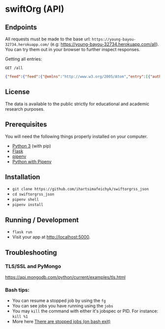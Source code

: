 # swiftOrg (API)


## Endpoints

All requests must be made to the base url: ``https://young-bayou-32734.herokuapp.com/`` (e.g: https://young-bayou-32734.herokuapp.com/all). You can try them out in your browser to further inspect responses.

Getting all entries:
```http
GET /all
```
```json
{"feed":{"feed":{"@xmlns":"http://www.w3.org/2005/Atom","entry":[{"author":{"name"}
````

## License

The data is available to the public strictly for educational and academic research purposes.

## Prerequisites

You will need the following things properly installed on your computer.

* [Python 3](https://www.python.org/downloads/) (with pip)
* [Flask](https://pypi.org/project/Flask/)
* [pipenv](https://pypi.org/project/pipenv/)
* [Python with Pipenv](https://habr.com/ru/post/413009/)

## Installation

* `git clone https://github.com/ihartsimafeichyk/swiftorgrss_json`
* `cd swiftorgrss_json`
* `pipenv shell`
* `pipenv install`

## Running / Development

* `flask run`
* Visit your app at [http://localhost:5000](http://localhost:5000).

## Troubleshooting

### TLS/SSL and PyMongo
https://api.mongodb.com/python/current/examples/tls.html

### Bash tips:
* You can resume a stopped job by using the `fg`
* You can see jobs you have running using the `jobs`
* You may `kill` the command with either it's jobspec or PID. For instance: `kill %1`
* More here [There are stopped jobs (on bash exit)](https://unix.stackexchange.com/questions/116959/there-are-stopped-jobs-on-bash-exit)

